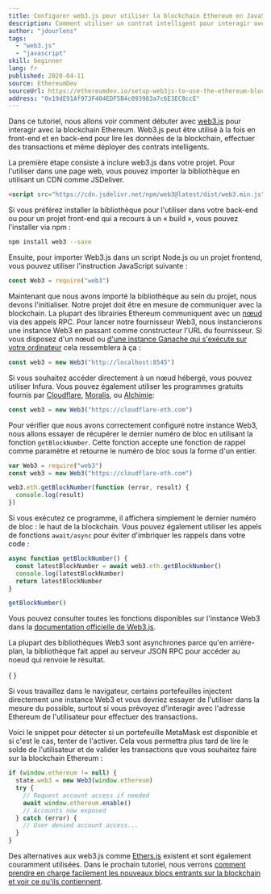 ```yaml
---
title: Configurer web3.js pour utiliser la blockchain Ethereum en JavaScript
description: Comment utiliser un contrat intelligent pour interagir avec un jeton en utilisant le langage Solidity
author: "jdourlens"
tags:
  - "web3.js"
  - "javascript"
skill: beginner
lang: fr
published: 2020-04-11
source: EthereumDev
sourceUrl: https://ethereumdev.io/setup-web3js-to-use-the-ethereum-blockchain-in-javascript/
address: "0x19dE91Af973F404EDF5B4c093983a7c6E3EC8ccE"
---
```


Dans ce tutoriel, nous allons voir comment débuter avec [web3.js](https://web3js.readthedocs.io/) pour interagir avec la blockchain Ethereum. Web3.js peut être utilisé à la fois en front-end et en back-end pour lire les données de la blockchain, effectuer des transactions et même déployer des contrats intelligents.

La première étape consiste à inclure web3.js dans votre projet. Pour l'utiliser dans une page web, vous pouvez importer la bibliothèque en utilisant un CDN comme JSDeliver.

```html
<script src="https://cdn.jsdelivr.net/npm/web3@latest/dist/web3.min.js"></script>
```

Si vous préférez installer la bibliothèque pour l'utiliser dans votre back-end ou pour un projet front-end qui a recours à un « build », vous pouvez l'installer via npm :

```bash
npm install web3 --save
```

Ensuite, pour importer Web3.js dans un script Node.js ou un projet frontend, vous pouvez utiliser l'instruction JavaScript suivante :

```js
const Web3 = require("web3")
```

Maintenant que nous avons importé la bibliothèque au sein du projet, nous devons l'initialiser. Notre projet doit être en mesure de communiquer avec la blockchain. La plupart des librairies Ethereum communiquent avec un [nœud](/developers/docs/nodes-and-clients/) via des appels RPC. Pour lancer notre fournisseur Web3, nous instancierons une instance Web3 en passant comme constructeur l'URL du fournisseur. Si vous disposez d'un nœud ou [d'une instance Ganache qui s'exécute sur votre ordinateur](https://ethereumdev.io/testing-your-smart-contract-with-existing-protocols-ganache-fork/) cela ressemblera à ça :

```js
const web3 = new Web3("http://localhost:8545")
```

Si vous souhaitez accéder directement à un nœud hébergé, vous pouvez utiliser Infura. Vous pouvez également utiliser les programmes gratuits fournis par [Cloudflare](https://cloudflare-eth.com/), [Moralis](https://moralis.io), ou [Alchimie](https://alchemy.com/ethereum):

```js
const web3 = new Web3("https://cloudflare-eth.com")
```

Pour vérifier que nous avons correctement configuré notre instance Web3, nous allons essayer de récupérer le dernier numéro de bloc en utilisant la fonction `getBlockNumber`. Cette fonction accepte une fonction de rappel comme paramètre et retourne le numéro de bloc sous la forme d'un entier.

```js
var Web3 = require("web3")
const web3 = new Web3("https://cloudflare-eth.com")

web3.eth.getBlockNumber(function (error, result) {
  console.log(result)
})
```

Si vous exécutez ce programme, il affichera simplement le dernier numéro de bloc : le haut de la blockchain. Vous pouvez également utiliser les appels de fonctions `await/async` pour éviter d'imbriquer les rappels dans votre code :

```js
async function getBlockNumber() {
  const latestBlockNumber = await web3.eth.getBlockNumber()
  console.log(latestBlockNumber)
  return latestBlockNumber
}

getBlockNumber()
```

Vous pouvez consulter toutes les fonctions disponibles sur l'instance Web3 dans la [documentation officielle de Web3.js](https://docs.web3js.org/).

La plupart des bibliothèques Web3 sont asynchrones parce qu'en arrière-plan, la bibliothèque fait appel au serveur JSON RPC pour accéder au noeud qui renvoie le résultat.

{
<Divider />
}

Si vous travaillez dans le navigateur, certains portefeuilles injectent directement une instance Web3 et vous devriez essayer de l'utiliser dans la mesure du possible, surtout si vous prévoyez d'interagir avec l'adresse Ethereum de l'utilisateur pour effectuer des transactions.

Voici le snippet pour détecter si un portefeuille MetaMask est disponible et si c'est le cas, tenter de l'activer. Cela vous permettra plus tard de lire le solde de l'utilisateur et de valider les transactions que vous souhaitez faire sur la blockchain Ethereum :

```js
if (window.ethereum != null) {
  state.web3 = new Web3(window.ethereum)
  try {
    // Request account access if needed
    await window.ethereum.enable()
    // Accounts now exposed
  } catch (error) {
    // User denied account access...
  }
}
```

Des alternatives aux web3.js comme [Ethers.js](https://docs.ethers.io/) existent et sont également couramment utilisées. Dans le prochain tutoriel, nous verrons [comment prendre en charge facilement les nouveaux blocs entrants sur la blockchain et voir ce qu'ils contiennent](https://ethereumdev.io/listening-to-new-transactions-happening-on-the-blockchain/).
